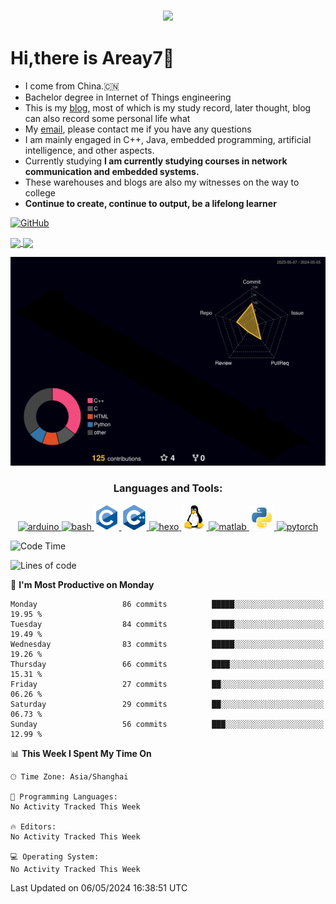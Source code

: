 
<h3 align="center">
  <a href="https://git.io/typing-svg">
    <!--     <img src="https://readme-typing-svg.herokuapp.com/?lines=Hello,+There!;This+is+Areay7....;Nice+to+meet+you!&center=true&size=30"> -->
    <img
      src="https://readme-typing-svg.herokuapp.com?font=Charis+SIL&size=30&duration=3000&color=1AACF7&center=true&vCenter=true&lines=Hello%2C+There!;This+is+Areay7!;Nice+to+meet+you!">
  </a>
  </h1>

# Hi,there is Areay7👋
- I come from China.🇨🇳
- Bachelor degree in Internet of Things engineering
- This is my [blog](https://myblog.areay7.top), most of which is my study record, later thought, blog can also record some personal life what
- My [email](2507549477@qq.com), please contact me if you have any questions
- I am mainly engaged in C++, Java, embedded programming, artificial intelligence, and other aspects.
- Currently studying **I am currently studying courses in network communication and embedded systems.**
- These warehouses and blogs are also my witnesses on the way to college
- **Continue to create, continue to output, be a lifelong learner**






  

<a href="https://myblog.areay7.top" target="_blank" rel="noopener noreferrer"><img src="https://img.shields.io/static/v1?label=myblog.areay7.top&message=MyBlog&color=gray&labelColor=2C68C3&style=flat&logo=MicroSoftOneDrive&logoColor=white" alt="GitHub" /></a>




<a href="https://areay7.github.io/">
  <img align="center" src="https://github-profile-trophy.vercel.app/?username=Areay7&row=1&column=4"/>
</a>


<a href="https://areay7.github.io/">
  <img align="center" src="https://github-readme-stats.vercel.app/api?username=Areay7&hide=contribs"/>
</a>



![](./profile-3d-contrib/profile-night-rainbow.svg)


<h3 align="center">Languages and Tools:</h3>
<p align="center"> <a href="https://www.arduino.cc/" target="_blank" rel="noreferrer"> <img src="https://cdn.worldvectorlogo.com/logos/arduino-1.svg" alt="arduino" width="40" height="40"/> </a> <a href="https://www.gnu.org/software/bash/" target="_blank" rel="noreferrer"> <img src="https://www.vectorlogo.zone/logos/gnu_bash/gnu_bash-icon.svg" alt="bash" width="40" height="40"/> </a> <a href="https://www.cprogramming.com/" target="_blank" rel="noreferrer"> <img src="https://raw.githubusercontent.com/devicons/devicon/master/icons/c/c-original.svg" alt="c" width="40" height="40"/> </a> <a href="https://www.w3schools.com/cpp/" target="_blank" rel="noreferrer"> <img src="https://raw.githubusercontent.com/devicons/devicon/master/icons/cplusplus/cplusplus-original.svg" alt="cplusplus" width="40" height="40"/> </a> <a href="hexo.io/" target="_blank" rel="noreferrer"> <img src="https://www.vectorlogo.zone/logos/hexoio/hexoio-icon.svg" alt="hexo" width="40" height="40"/> </a> <a href="https://www.linux.org/" target="_blank" rel="noreferrer"> <img src="https://raw.githubusercontent.com/devicons/devicon/master/icons/linux/linux-original.svg" alt="linux" width="40" height="40"/> </a> <a href="https://www.mathworks.com/" target="_blank" rel="noreferrer"> <img src="https://upload.wikimedia.org/wikipedia/commons/2/21/Matlab_Logo.png" alt="matlab" width="40" height="40"/> </a> <a href="https://www.python.org" target="_blank" rel="noreferrer"> <img src="https://raw.githubusercontent.com/devicons/devicon/master/icons/python/python-original.svg" alt="python" width="40" height="40"/> </a> <a href="https://pytorch.org/" target="_blank" rel="noreferrer"> <img src="https://www.vectorlogo.zone/logos/pytorch/pytorch-icon.svg" alt="pytorch" width="40" height="40"/> </a> </p>


<!--START_SECTION:waka-->
![Code Time](http://img.shields.io/badge/Code%20Time-143%20hrs%201%20min-blue)

![Lines of code](https://img.shields.io/badge/From%20Hello%20World%20I%27ve%20Written-1.5%20million%20lines%20of%20code-blue)

📅 **I'm Most Productive on Monday** 

```text
Monday                   86 commits          █████░░░░░░░░░░░░░░░░░░░░   19.95 % 
Tuesday                  84 commits          █████░░░░░░░░░░░░░░░░░░░░   19.49 % 
Wednesday                83 commits          █████░░░░░░░░░░░░░░░░░░░░   19.26 % 
Thursday                 66 commits          ████░░░░░░░░░░░░░░░░░░░░░   15.31 % 
Friday                   27 commits          ██░░░░░░░░░░░░░░░░░░░░░░░   06.26 % 
Saturday                 29 commits          ██░░░░░░░░░░░░░░░░░░░░░░░   06.73 % 
Sunday                   56 commits          ███░░░░░░░░░░░░░░░░░░░░░░   12.99 % 
```


📊 **This Week I Spent My Time On** 

```text
🕑︎ Time Zone: Asia/Shanghai

💬 Programming Languages: 
No Activity Tracked This Week

🔥 Editors: 
No Activity Tracked This Week

💻 Operating System: 
No Activity Tracked This Week
```


 Last Updated on 06/05/2024 16:38:51 UTC
<!--END_SECTION:waka-->
